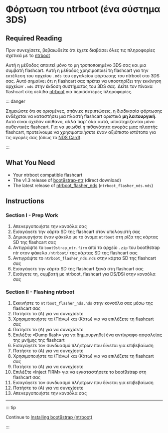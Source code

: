 # Φόρτωση του ntrboot (ένα σύστημα 3DS)

## Required Reading

Πριν συνεχίσετε, βεβαιωθείτε ότι έχετε διαβάσει όλες τις πληροφορίες σχετικά με το [ntrboot](ntrboot)

Αυτή η μέθοδος απαιτεί μόνο το μη τροποποιημένο 3DS σας και μια συμβατή flashcart. Αυτή η μέθοδος χρησιμοποιεί τη flashcart για την εκτέλεση του αρχείου `.nds` του εργαλείου φόρτωσης του ntrboot στο 3DS σας. Αυτό σημαίνει ότι η flashcart σας πρέπει να υποστηρίζει την εκκίνηση αρχείων `.nds` στην έκδοση συστήματος του 3DS σας. Δείτε τον πίνακα flashcart στη σελίδα [ntrboot](ntrboot) για περισσότερες πληροφορίες.

::: danger

Σημειώστε ότι σε ορισμένες, σπάνιες περιπτώσεις, η διαδικασία φόρτωσης ενδέχεται να καταστήσει μια πλαστή flashcart οριστικά **μη λειτουργική**. Αυτό είναι σχεδόν απίθανο, αλλά παρ' όλα αυτά, υποστηρίζονται μόνο αυθεντικές flashcart. Για να μειωθεί η πιθανότητα αγοράς μιας πλαστής flashcart, προτείνουμε να χρησιμοποιήσετε έναν αξιόπιστο ιστότοπο για τις αγορές σας (όπως το [NDS Card](https://www.nds-card.com/)).

:::

## What You Need

- Your ntrboot compatible flashcart
- The v1.3 release of [boot9strap-ntr](https://github.com/SciresM/boot9strap/releases/download/1.3/boot9strap-1.3-ntr.zip) (direct download)
- The latest release of [ntrboot_flasher_nds](https://github.com/jason0597/ntrboot_flasher_nds/releases/latest) (`ntrboot_flasher_nds.nds`)

## Instructions

### Section I - Prep Work

1. Απενεργοποιήστε την κονσόλα σας
2. Εισαγάγετε την κάρτα SD της flashcart στον υπολογιστή σας
3. Δημιουργήστε έναν φάκελο με το όνομα `ntrboot` στη ρίζα της κάρτας SD της flashcart σας
4. Αντιγράψτε το `boot9strap_ntr.firm` από το αρχείο `.zip` του boot9strap ntr στον φάκελο `/ntrboot/` της κάρτας SD της flashcart σας
5. Αντιγράψτε το `ntrboot_flasher_nds.nds` στην κάρτα SD της flashcart σας
6. Εισαγάγετε την κάρτα SD της flashcart ξανά στη flashcart σας
7. Εισάγετε τη, συμβατή με ntrboot, flashcart για DS/DSi στην κονσόλα σας

### Section II - Flashing ntrboot

1. Εκκινήστε το `ntrboot_flasher_nds.nds` στην κονσόλα σας μέσω της flashcart σας
2. Πατήστε το (A) για να συνεχίσετε
3. Χρησιμοποιήστε τα (Πάνω) και (Κάτω) για να επιλέξετε τη flashcart σας
4. Πατήστε το (A) για να συνεχίσετε
5. Επιλέξτε «Dump flash» για να δημιουργηθεί ένα αντίγραφο ασφαλείας της μνήμης της flashcart
6. Εισαγάγετε τον συνδυασμό πλήκτρων που δίνεται για επιβεβαίωση
7. Πατήστε το (A) για να συνεχίσετε
8. Χρησιμοποιήστε τα (Πάνω) και (Κάτω) για να επιλέξετε τη flashcart σας
9. Πατήστε το (A) για να συνεχίσετε
10. Επιλέξτε «Inject FIRM» για να εγκαταστήσετε το boot9strap στη flashcart σας
11. Εισαγάγετε τον συνδυασμό πλήκτρων που δίνεται για επιβεβαίωση
12. Πατήστε το (A) για να συνεχίσετε
13. Απενεργοποιήστε την κονσόλα σας

___

::: tip

Continue to [Installing boot9strap (ntrboot)](installing-boot9strap-\(ntrboot\))

:::
